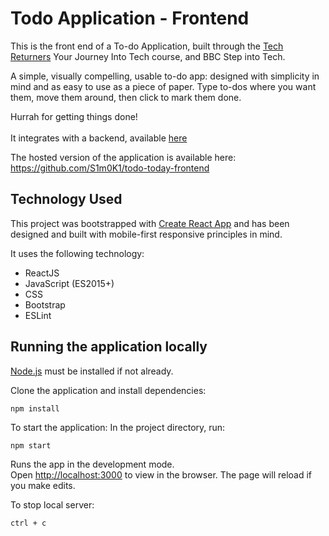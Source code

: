 # Todo Application - Frontend 

This is the front end of a To-do Application, built through the [Tech Returners](https://www.techreturners.com/) Your Journey Into Tech course, and BBC Step into Tech.
<br /> 

A simple, visually compelling, usable to-do app: designed with simplicity in mind and as easy to use as a piece of paper. Type to-dos where you want them, move them around, then click to mark them  done.
<br />

Hurrah for getting things done!
<br />
<br />
It integrates with a backend, available [here](https://github.com/S1m0K1/todo-today-backend)<br />

The hosted version of the application is available here:
<br /> 
https://github.com/S1m0K1/todo-today-frontend
<br />

## Technology Used

This project was bootstrapped with [Create React App](https://github.com/facebook/create-react-app) and has been designed and built with mobile-first responsive principles in mind.
<br />

It uses the following technology:
<br />
* ReactJS
* JavaScript (ES2015+)
* CSS
* Bootstrap
* ESLint

## Running the application locally

[Node.js](https://nodejs.org/en/) must be installed if not already.

Clone the application and install dependencies:

`npm install`

To start the application: In the project directory, run:

`npm start`

Runs the app in the development mode.
<br />
Open [http://localhost:3000](http://localhost:3000) to view in the browser.
The page will reload if you make edits.
<br />

To stop local server: 

`ctrl + c`